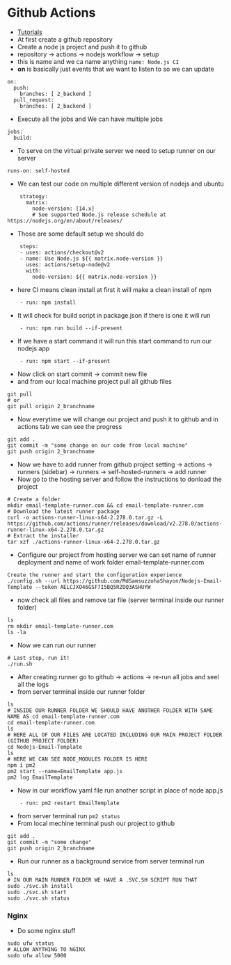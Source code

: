 # Github Actions
 - [Tutorials](https://www.youtube.com/watch?v=Qw2taTafe9k&t=124s)
 - At first create a github repository
 - Create a node js project and push it to github
 - repository -> actions -> nodejs workflow -> setup 
 - this is name and we ca name anything
```name: Node.js CI```
 - **on** is basically just events that we want to listen to so we can update
```
on:
  push:
    branches: [ 2_backend ]
  pull_request:
    branches: [ 2_backend ]
```
 - Execute all the jobs and We can have multiple jobs
```
jobs:
  build:
```
 - To serve on the virtual private server we need to setup runner on our server
```
runs-on: self-hosted
```

 - We can test our code on multiple different version of nodejs and ubuntu
```
    strategy:
      matrix:
        node-version: [14.x]
        # See supported Node.js release schedule at https://nodejs.org/en/about/releases/
```
 - Those are some default setup we should do
```
    steps:
    - uses: actions/checkout@v2
    - name: Use Node.js ${{ matrix.node-version }}
      uses: actions/setup-node@v2
      with:
        node-version: ${{ matrix.node-version }}
```
 - here CI means clean install at first it will make a clean install of npm
```
    - run: npm install
```
 - It will check for build script in package.json if there is one it will run 
```
    - run: npm run build --if-present
```
 - If we have a start command it will run this start command to run our nodejs app
```
    - run: npm start --if-present
```
 - Now click on start commit -> commit new file
 - and from our local machine project pull all github files 
```
git pull
# or
git pull origin 2_branchname
```
 - Now everytime we will change our project and push it to github and in actions tab we can see the progress
```
git add .
git commit -m "some change on our code from local machine"
git push origin 2_branchname
```
 - Now we have to add runner from github project setting -> actions -> runners (sidebar) -> runners -> self-hosted-runners -> add runner
 - Now go to the hosting server and follow the instructions to donload the project
```
# Create a folder
mkdir email-template-runner.com && cd email-template-runner.com
# Download the latest runner package
curl -o actions-runner-linux-x64-2.278.0.tar.gz -L https://github.com/actions/runner/releases/download/v2.278.0/actions-runner-linux-x64-2.278.0.tar.gz
# Extract the installer
tar xzf ./actions-runner-linux-x64-2.278.0.tar.gz
```
 - Configure our project from hosting server we can set name of runner deployment and name of work folder email-template-runner.com 
```
Create the runner and start the configuration experience
./config.sh --url https://github.com/MdSamsuzzohaShayon/Nodejs-Email-Template --token AELCJXO46GSF7I5BQ5RZOQ3ASHUYW
```
 - now check all files and remove tar file (server terminal inside our runner folder)
```
ls
rm mkdir email-template-runner.com
ls -la
```
 - Now we can run our runner
```
# Last step, run it!
./run.sh
```
 - After creating runner go to github -> actions -> re-run all jobs and seel all the logs
 - from server terminal inside our runner folder
```
ls
# INSIDE OUR RUNNER FOLDER WE SHOULD HAVE ANOTHER FOLDER WITH SAME NAME AS cd email-template-runner.com
cd email-template-runner.com
ls
# HERE ALL OF OUR FILES ARE LOCATED INCLUDING OUR MAIN PROJECT FOLDER (GITHUB PROJECT FOLDER)
cd Nodejs-Email-Template
ls
# HERE WE CAN SEE NODE_MODULES FOLDER IS HERE
npm i pm2
pm2 start --name=EmailTemplate app.js
pm2 log EmailTemplate
```
 - Now in our workflow yaml file run another script in place of node app.js
```
    - run: pm2 restart EmailTemplate
```
 - from server terminal run `pm2 status`
 - From local mechine terminal push our project to github
```
git add .
git commit -m "some change"
git push origin 2_branchname
```
 - Run our runner as a background service from server terminal run
```
ls
# IN OUR MAIN RUNNER FOLDER WE HAVE A .SVC.SH SCRIPT RUN THAT
sudo ./svc.sh install
sudo ./svc.sh start
sudo ./svc.sh status
```
### Nginx
 - Do some nginx stuff
```
sudo ufw status
# ALLOW ANYTHING TO NGINX
sudo ufw allow 5000
```
